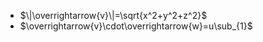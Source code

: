 - $\|\overrightarrow{v}\|=\sqrt{x^2+y^2+z^2}$
- $\overrightarrow{v}\cdot\overrightarrow{w}=u\sub_{1}$